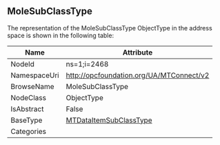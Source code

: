 <!-- objecttype -->
## MoleSubClassType
  
<!-- end of text -->
The representation of the MoleSubClassType ObjectType in the address space is shown in the following table:  

|Name|Attribute|
|---|---|
|NodeId|ns=1;i=2468|
|NamespaceUri|http://opcfoundation.org/UA/MTConnect/v2|
|BrowseName|MoleSubClassType|
|NodeClass|ObjectType|
|IsAbstract|False|
|BaseType|[MTDataItemSubClassType](../../ObjectTypes/MTDataItemSubClassType/readme.md)|
|Categories||

